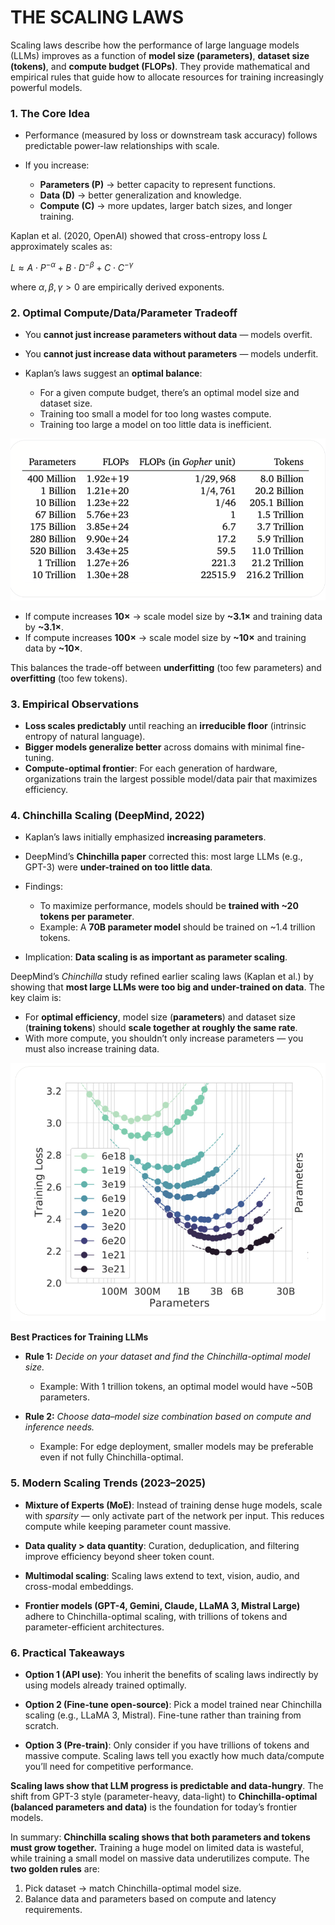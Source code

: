 # **THE SCALING LAWS**

Scaling laws describe how the performance of large language models (LLMs) improves as a function of **model size (parameters)**, **dataset size (tokens)**, and **compute budget (FLOPs)**. They provide mathematical and empirical rules that guide how to allocate resources for training increasingly powerful models.



### 1. **The Core Idea**

* Performance (measured by loss or downstream task accuracy) follows predictable power-law relationships with scale.
* If you increase:

  * **Parameters (P)** → better capacity to represent functions.
  * **Data (D)** → better generalization and knowledge.
  * **Compute (C)** → more updates, larger batch sizes, and longer training.

Kaplan et al. (2020, OpenAI) showed that cross-entropy loss $L$ approximately scales as:

$L \approx A \cdot P^{-\alpha} + B \cdot D^{-\beta} + C \cdot C^{-\gamma}$

where $\alpha, \beta, \gamma > 0$ are empirically derived exponents.




### 2. **Optimal Compute/Data/Parameter Tradeoff**

* You **cannot just increase parameters without data** — models overfit.
* You **cannot just increase data without parameters** — models underfit.
* Kaplan’s laws suggest an **optimal balance**:

  * For a given compute budget, there’s an optimal model size and dataset size.
  * Training too small a model for too long wastes compute.
  * Training too large a model on too little data is inefficient.


![Alt text](./images/FLOPS.png)


* If compute increases **10×** → scale model size by **~3.1×** and training data by **~3.1×**.
* If compute increases **100×** → scale model size by **~10×** and training data by **~10×**.

This balances the trade-off between **underfitting** (too few parameters) and **overfitting** (too few tokens).



### 3. **Empirical Observations**

* **Loss scales predictably** until reaching an **irreducible floor** (intrinsic entropy of natural language).
* **Bigger models generalize better** across domains with minimal fine-tuning.
* **Compute-optimal frontier**: For each generation of hardware, organizations train the largest possible model/data pair that maximizes efficiency.



### 4. **Chinchilla Scaling (DeepMind, 2022)**

* Kaplan’s laws initially emphasized **increasing parameters**.
* DeepMind’s **Chinchilla paper** corrected this: most large LLMs (e.g., GPT-3) were **under-trained on too little data**.
* Findings:

  * To maximize performance, models should be **trained with ~20 tokens per parameter**.
  * Example: A **70B parameter model** should be trained on ~1.4 trillion tokens.
* Implication: **Data scaling is as important as parameter scaling**.


DeepMind’s *Chinchilla* study refined earlier scaling laws (Kaplan et al.) by showing that **most large LLMs were too big and under-trained on data**. The key claim is:

* For **optimal efficiency**, model size (**parameters**) and dataset size (**training tokens**) should **scale together at roughly the same rate**.
* With more compute, you shouldn’t only increase parameters — you must also increase training data.


![Chinchilla](./images/Chinchilla.png)


**Best Practices for Training LLMs**

* **Rule 1:** *Decide on your dataset and find the Chinchilla-optimal model size.*

  * Example: With 1 trillion tokens, an optimal model would have ~50B parameters.

* **Rule 2:** *Choose data–model size combination based on compute and inference needs.*

  * Example: For edge deployment, smaller models may be preferable even if not fully Chinchilla-optimal.



### 5. **Modern Scaling Trends (2023–2025)**

* **Mixture of Experts (MoE)**: Instead of training dense huge models, scale with *sparsity* — only activate part of the network per input. This reduces compute while keeping parameter count massive.
  
* **Data quality > data quantity**: Curation, deduplication, and filtering improve efficiency beyond sheer token count.
  
* **Multimodal scaling**: Scaling laws extend to text, vision, audio, and cross-modal embeddings.
  
* **Frontier models (GPT-4, Gemini, Claude, LLaMA 3, Mistral Large)** adhere to Chinchilla-optimal scaling, with trillions of tokens and parameter-efficient architectures.



### 6. **Practical Takeaways**

* **Option 1 (API use)**: You inherit the benefits of scaling laws indirectly by using models already trained optimally.

* **Option 2 (Fine-tune open-source)**: Pick a model trained near Chinchilla scaling (e.g., LLaMA 3, Mistral). Fine-tune rather than training from scratch.

* **Option 3 (Pre-train)**: Only consider if you have trillions of tokens and massive compute. Scaling laws tell you exactly how much data/compute you’ll need for competitive performance.



**Scaling laws show that LLM progress is predictable and data-hungry**. The shift from GPT-3 style (parameter-heavy, data-light) to **Chinchilla-optimal (balanced parameters and data)** is the foundation for today’s frontier models.


In summary: **Chinchilla scaling shows that both parameters and tokens must grow together.** Training a huge model on limited data is wasteful, while training a small model on massive data underutilizes compute. The **two golden rules** are:

1. Pick dataset → match Chinchilla-optimal model size.
2. Balance data and parameters based on compute and latency requirements.



